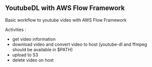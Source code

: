 YoutubeDL with AWS Flow Framework
------

Basic workflow to youtube video with AWS Flow Framework

Activities :

- get video information
- download video and convert video to host (youtube-dl and ffmpeg should be available in $PATH)
- upload to S3
- delete video on host
